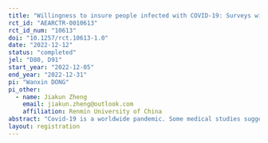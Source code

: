 ```yaml
---
title: "Willingness to insure people infected with COVID-19: Surveys with Insurance Professionals and Lay People"
rct_id: "AEARCTR-0010613"
rct_id_num: "10613"
doi: "10.1257/rct.10613-1.0"
date: "2022-12-12"
status: "completed"
jel: "D80, D91"
start_year: "2022-12-05"
end_year: "2022-12-31"
pi: "Wanxin DONG"
pi_other:
  - name: Jiakun Zheng
    email: jiakun.zheng@outlook.com
    affiliation: Renmin University of China
abstract: "Covid-19 is a worldwide pandemic. Some medical studies suggest that contracting Covid-19 increases the risk of developing other health problems. However, there is significant ambiguity about the severity of sequelae. In the Chinese insurance industry, we observe that some insurance companies charge higher premiums or even refuse to provide coverage to people infected with Covid-19. We conjecture that insurers' willingness to cover is influenced by their ambiguity attitudes and perceived ambiguity about the severity of sequelae. In this study, we use questionnaires to investigate individuals' risk perceptions on Covid-19 and attitudes toward insurers' underwriting decisions. We recruit two types of respondents including insurance professionals and lay people. Their levels of knowledge of risk differ considerably, which may lead to different opinions. In the questionnaires, we use some self-reported attitudinal scales to measure individuals' willingness for coverage, ambiguity and pro-sociality preferences. We conjecture that the more averse insurance professionals are to ambiguity, the less willing they are to cover people infected with Covid-19. Conversely, the more averse lay people are to ambiguity, the more they expect insurers to cover Covid-19. Moreover, respondents with a higher level of pro-sociality are more willing to cover people infected with Covid-19."
layout: registration
---
```


